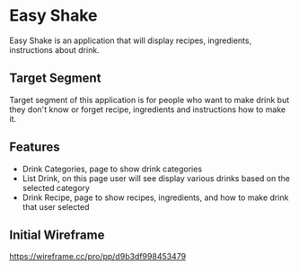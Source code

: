 # Easy Shake
Easy Shake is an application that will display recipes, ingredients, instructions about drink.

## Target Segment
Target segment of this application is for people who want to make drink but they don't know or forget recipe, ingredients and instructions how to make it.

## Features
- Drink Categories, page to show drink categories
- List Drink, on this page user will see display various drinks based on the selected category
- Drink Recipe, page to show recipes, ingredients, and how to make drink that user selected

## Initial Wireframe
https://wireframe.cc/pro/pp/d9b3df998453479
